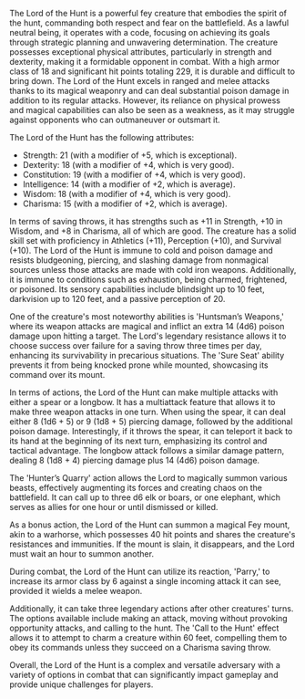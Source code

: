 The Lord of the Hunt is a powerful fey creature that embodies the spirit of the hunt, commanding both respect and fear on the battlefield. As a lawful neutral being, it operates with a code, focusing on achieving its goals through strategic planning and unwavering determination. The creature possesses exceptional physical attributes, particularly in strength and dexterity, making it a formidable opponent in combat. With a high armor class of 18 and significant hit points totaling 229, it is durable and difficult to bring down. The Lord of the Hunt excels in ranged and melee attacks thanks to its magical weaponry and can deal substantial poison damage in addition to its regular attacks. However, its reliance on physical prowess and magical capabilities can also be seen as a weakness, as it may struggle against opponents who can outmaneuver or outsmart it.

The Lord of the Hunt has the following attributes: 
- Strength: 21 (with a modifier of +5, which is exceptional). 
- Dexterity: 18 (with a modifier of +4, which is very good). 
- Constitution: 19 (with a modifier of +4, which is very good). 
- Intelligence: 14 (with a modifier of +2, which is average). 
- Wisdom: 18 (with a modifier of +4, which is very good). 
- Charisma: 15 (with a modifier of +2, which is average). 

In terms of saving throws, it has strengths such as +11 in Strength, +10 in Wisdom, and +8 in Charisma, all of which are good. The creature has a solid skill set with proficiency in Athletics (+11), Perception (+10), and Survival (+10). The Lord of the Hunt is immune to cold and poison damage and resists bludgeoning, piercing, and slashing damage from nonmagical sources unless those attacks are made with cold iron weapons. Additionally, it is immune to conditions such as exhaustion, being charmed, frightened, or poisoned. Its sensory capabilities include blindsight up to 10 feet, darkvision up to 120 feet, and a passive perception of 20.

One of the creature's most noteworthy abilities is 'Huntsman’s Weapons,' where its weapon attacks are magical and inflict an extra 14 (4d6) poison damage upon hitting a target. The Lord's legendary resistance allows it to choose success over failure for a saving throw three times per day, enhancing its survivability in precarious situations. The 'Sure Seat' ability prevents it from being knocked prone while mounted, showcasing its command over its mount.

In terms of actions, the Lord of the Hunt can make multiple attacks with either a spear or a longbow. It has a multiattack feature that allows it to make three weapon attacks in one turn. When using the spear, it can deal either 8 (1d6 + 5) or 9 (1d8 + 5) piercing damage, followed by the additional poison damage. Interestingly, if it throws the spear, it can teleport it back to its hand at the beginning of its next turn, emphasizing its control and tactical advantage. The longbow attack follows a similar damage pattern, dealing 8 (1d8 + 4) piercing damage plus 14 (4d6) poison damage.

The 'Hunter’s Quarry' action allows the Lord to magically summon various beasts, effectively augmenting its forces and creating chaos on the battlefield. It can call up to three d6 elk or boars, or one elephant, which serves as allies for one hour or until dismissed or killed.

As a bonus action, the Lord of the Hunt can summon a magical Fey mount, akin to a warhorse, which possesses 40 hit points and shares the creature's resistances and immunities. If the mount is slain, it disappears, and the Lord must wait an hour to summon another.

During combat, the Lord of the Hunt can utilize its reaction, 'Parry,' to increase its armor class by 6 against a single incoming attack it can see, provided it wields a melee weapon. 

Additionally, it can take three legendary actions after other creatures' turns. The options available include making an attack, moving without provoking opportunity attacks, and calling to the hunt. The 'Call to the Hunt' effect allows it to attempt to charm a creature within 60 feet, compelling them to obey its commands unless they succeed on a Charisma saving throw.

Overall, the Lord of the Hunt is a complex and versatile adversary with a variety of options in combat that can significantly impact gameplay and provide unique challenges for players.